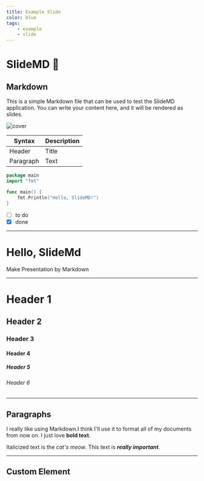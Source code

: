 ```yaml
---
title: Example Slide
color: blue
tags:
    - example
    - slide
---
```


# SlideMD :tada:

## Markdown <!-- .hover:bg-red-500 .bg-blue-200 -->

This is a simple Markdown file that can be used to test the SlideMD application. You can write your content here, and it will be rendered as slides.

![cover](/lorem.png)

| Syntax      | Description |
| - | - |
| Header      | Title       |
| Paragraph   | Text        |

```go
package main
import "fmt"

func main() {
    fmt.Println("Hello, SlideMD!")
}
```

- [ ] to do
- [x] done

---

# Hello, SlideMd <!-- click="1:.opacity-100.translate-y-0 0:.opacity-0.translate-y-[25px]" .transition-all.duration-500 -->
<!-- split:30% -->

Make Presentation by Markdown

---

<!-- class:"!bg-blue-100 dark:!bg-gray-500" -->

# Header 1

## Header 2

### Header 3

#### Header 4

##### Header 5

###### Header 6

---

## Paragraphs

I really like using Markdown.I think I'll use it to format all of my documents from now on.
I just love **bold text**.

Italicized text is the *cat's meow*.
This text is ***really important***.

---

## Custom Element

<my-counter/>
